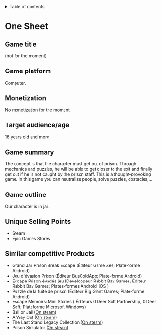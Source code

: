 <details><summary> Table of contents </summary>

- [One Sheet](#one-sheet)
  - [Game title](#game-title)
  - [Game platform](#game-platform)
  - [Monetization](#monetization)
  - [Target audience/age](#target-audienceage)
  - [Game summary](#game-summary)
  - [Game outline](#game-outline)
  - [Unique Selling Points](#unique-selling-points)
  - [Similar competitive Products](#similar-competitive-products)

</details>

# One Sheet

## Game title

(not for the moment)

## Game platform

Computer.

## Monetization

No monetization for the moment

## Target audience/age

16 years old and more

## Game summary

The concept is that the character must get out of prison. Through mechanics and puzzles, he will be able to get closer to the exit and finally get out if he is not caught by the prison staff. This is a thought-provoking game. In this game you can neutralize people, solve puzzles, obstacles,...

## Game outline

Our character is in jail.

## Unique Selling Points

- Steam
- Epic Games Stores

## Similar competitive Products

- Grand Jail Prison Break Escape (Éditeur Game Zee; Plate-forme Android)
- Jeu d'évasion Prison (Éditeur BusColdApp; Plate-forme Android)
- Escape Prison évadés jeu (Développeur Rabbit Bay Games; Éditeur Rabbit Bay Games; Plates-formes Android, iOS )
- Puzzle de la fuite de prison (Éditeur Big Giant Games; Plate-forme Android)
- Escape Memoirs: Mini Stories ( Éditeurs 0 Deer Soft Partnership, 0 Deer Soft; Plateforme Microsoft Windows)
- Bail or Jail ([On steam](https://www.instant-gaming.com/fr/12531-acheter-bail-or-jail-pc-jeu-steam/?currency=EUR&igr=gamer-cb871fb&gclid=Cj0KCQiA0oagBhDHARIsAI-BbgeiG8daWn941Z3-K8dtGYNh59ayVFuOdo7Sx5-wPhKejdgOQTpNrvYaAnvnEALw_wcB))
- A Way Out ([On steam](https://www.instant-gaming.com/fr/2138-acheter-a-way-out-uniquement-en-anglais-pc-jeu-origin/?currency=EUR&igr=gamer-cb871fb&gclid=Cj0KCQiA0oagBhDHARIsAI-Bbgc8f04rAXihI037KD5B04VRt8rlvl6vNLty1AfjtQ9dR0VqyDsd-TIaAqsEEALw_wcB))
- The Last Stand Legacy Collection ([On steam](https://www.instant-gaming.com/fr/10328-acheter-the-last-stand-legacy-collection-pc-mac-jeu-steam/?currency=EUR&igr=gamer-cb871fb&gclid=Cj0KCQiA0oagBhDHARIsAI-BbgeqxiK66hZ3ld0jyzcCnOvzN_YF6zMUyAHKDa_Gdhw0_ecaK-SshjUaAkSTEALw_wcB))
- Prison Simulator ([On steam](https://www.instant-gaming.com/fr/12982-acheter-prison-simulator-pc-jeu-steam/?currency=EUR&igr=gamer-cb871fb&gclid=Cj0KCQiA0oagBhDHARIsAI-BbgeLzvu6Y591l67NV5VIZVVRVgKeNEcx7o4ZsL-wIeAEL7Mm72JJglEaAlmgEALw_wcB))